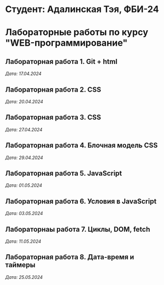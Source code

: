 # Студент: Адалинская Тэя, ФБИ-24

# Лабораторные работы по курсу "WEB-программирование"

## Лабораторная работа 1. Git + html

*Дата: 17.04.2024*

## Лабораторная работа 2. CSS

*Дата: 20.04.2024*

## Лабораторная работа 3. CSS

*Дата: 27.04.2024*

## Лабораторная работа 4. Блочная модель CSS

*Дата: 29.04.2024*

## Лабораторная работа 5. JavaScript

*Дата: 01.05.2024*

## Лабораторная работа 6. Условия в JavaScript

*Дата: 03.05.2024*

## Лабораторнаы работа 7. Циклы, DOM, fetch

*Дата: 11.05.2024*

## Лабораторная работа 8. Дата-время и таймеры

*Дата: 25.05.2024*
